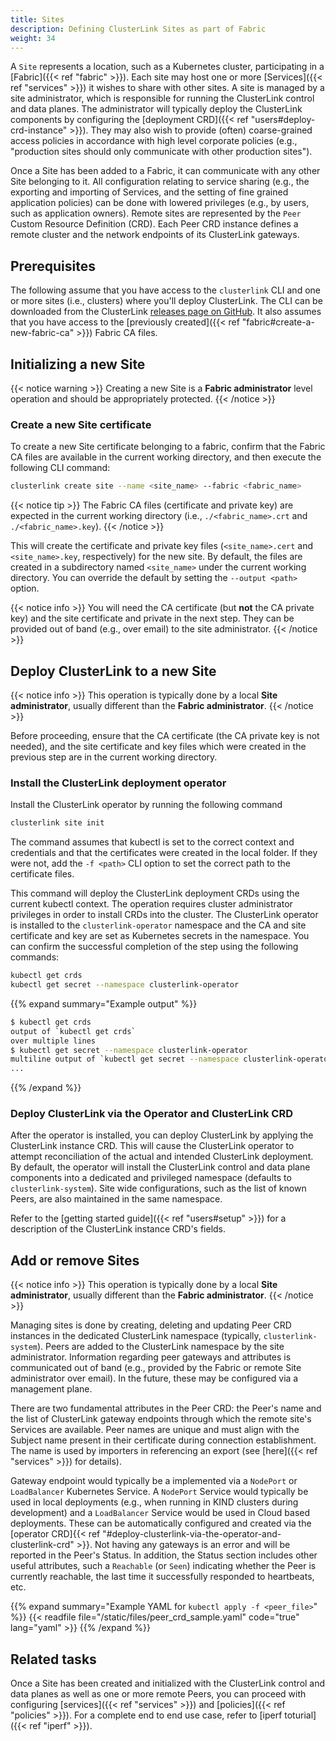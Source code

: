 ```yaml
---
title: Sites
description: Defining ClusterLink Sites as part of Fabric
weight: 34
---
```


A `Site` represents a location, such as a Kubernetes cluster, participating in a
 [Fabric]({{< ref "fabric" >}}). Each site may host one or more [Services]({{< ref "services" >}})
 it wishes to share with other sites. A site is managed by a site administrator,
 which is responsible for running the ClusterLink control and data planes. The
 administrator will typically deploy the ClusterLink components by configuring
 the [deployment CRD]({{< ref "users#deploy-crd-instance" >}}). They may also wish to provide
 (often) coarse-grained access policies in accordance with high level corporate
 policies (e.g., "production sites should only communicate with other production sites").

Once a Site has been added to a Fabric, it can communicate with any other Site
 belonging to it. All configuration relating to service sharing (e.g., the exporting
 and importing of Services, and the setting of fine grained application policies) can be
 done with lowered privileges (e.g., by users, such as application owners). Remote sites are
 represented by the `Peer` Custom Resource Definition (CRD). Each Peer CRD instance
 defines a remote cluster and the network endpoints of its ClusterLink gateways.

## Prerequisites

The following assume that you have access to the `clusterlink` CLI and one or more
 sites (i.e., clusters) where you'll deploy ClusterLink. The CLI can be downloaded
 from the ClusterLink [releases page on GitHub](https://github.com/clusterlink-net/clusterlink/releases/latest).
 It also assumes that you have access to the [previously created]({{< ref "fabric#create-a-new-fabric-ca" >}})
 Fabric CA files.

## Initializing a new Site

{{< notice warning >}}
Creating a new Site is a **Fabric administrator** level operation and should be appropriately
 protected.
{{< /notice >}}

### Create a new Site certificate

To create a new Site certificate belonging to a fabric, confirm that the Fabric CA files
 are available in the current working directory, and then execute the following CLI command:

```sh
clusterlink create site --name <site_name> --fabric <fabric_name>
```

{{< notice tip >}}
The Fabric CA files (certificate and private key) are expected in the current
working directory (i.e., `./<fabric_name>.crt` and `./<fabric_name>.key`).
{{< /notice >}}

This will create the certificate and private key files (`<site_name>.cert` and
 `<site_name>.key`, respectively) for the new site. By default, the files are
 created in a subdirectory named `<site_name>` under the current working directory.
 You can override the default by setting the `--output <path>` option.

{{< notice info >}}
You will need the CA certificate (but **not** the CA private key) and the site certificate
 and private in the next step. They can be provided out of band (e.g., over email) to the
 site administrator.
{{< /notice >}}

## Deploy ClusterLink to a new Site

{{< notice info >}}
This operation is typically done by a local **Site administrator**, usually different
 than the **Fabric administrator**.
{{< /notice >}}

Before proceeding, ensure that the CA certificate (the CA private key is not needed),
 and the site certificate and key files which were created in the previous step are
 in the current working directory.

### Install the ClusterLink deployment operator

Install the ClusterLink operator by running the following command

```sh
clusterlink site init
```

The command assumes that kubectl is set to the correct context and credentials
and that the certificates were created in the local folder. If they were not,
add the `-f <path>` CLI option to set the correct path to the certificate files.

This command will deploy the ClusterLink deployment CRDs using the current
kubectl context. The operation requires cluster administrator privileges
in order to install CRDs into the cluster.
The ClusterLink operator is installed to the `clusterlink-operator` namespace
and the CA and site certificate and key are set as Kubernetes secrets
in the namespace. You can confirm the successful completion of the step using
the following commands:

```sh
kubectl get crds
kubectl get secret --namespace clusterlink-operator
```

{{% expand summary="Example output" %}}

```sh
$ kubectl get crds
output of `kubectl get crds`
over multiple lines
$ kubectl get secret --namespace clusterlink-operator
multiline output of `kubectl get secret --namespace clusterlink-operator` command
...
```

{{% /expand %}}

### Deploy ClusterLink via the Operator and ClusterLink CRD

After the operator is installed, you can deploy ClusterLink by applying
 the ClusterLink instance CRD. This will cause the ClusterLink operator to
 attempt reconciliation of the actual and intended ClusterLink deployment.
 By default, the operator will install the ClusterLink control and data plane
 components into a dedicated and privileged namespace (defaults to `clusterlink-system`).
 Site wide configurations, such as the list of known Peers, are also maintained
 in the same namespace.

Refer to the [getting started guide]({{< ref "users#setup" >}}) for a description
 of the ClusterLink instance CRD's fields.

<!-- TODO expand the sample CRD file? -->

## Add or remove Sites

{{< notice info >}}
This operation is typically done by a local **Site administrator**, usually different
 than the **Fabric administrator**.
{{< /notice >}}

Managing sites is done by creating, deleting and updating Peer CRD instances
 in the dedicated ClusterLink namespace (typically, `clusterlink-system`). Peers are
 added to the ClusterLink namespace by the site administrator. Information
 regarding peer gateways and attributes is communicated out of band (e.g., provided
 by the Fabric or remote Site administrator over email). In the future, these may
 be configured via a management plane.

There are two fundamental attributes in the Peer CRD: the Peer's name and the list of
 ClusterLink gateway endpoints through which the remote site's Services are available.
 Peer names are unique and must align with the Subject name present in their certificate
 during connection establishment. The name is used by importers in referencing an export
 (see [here]({{< ref "services" >}}) for details).

Gateway endpoint would typically be a implemented via a `NodePort` or `LoadBalancer`
 Kubernetes Service. A `NodePort` Service would typically be used in local deployments
 (e.g., when running in KIND clusters during development) and a `LoadBalancer` Service
 would be used in Cloud based deployments. These can be automatically configured and
 created via the [operator CRD]{{< ref "#deploy-clusterlink-via-the-operator-and-clusterlink-crd" >}}.
 Not having any gateways is an error and will be reported in the Peer's Status.
 In addition, the Status section includes other useful attributes, such a `Reachable`
 (or `Seen`) indicating whether the Peer is currently reachable, the last time it
 successfully responded to heartbeats, etc.

{{% expand summary="Example YAML for `kubectl apply -f <peer_file>`" %}}
{{< readfile file="/static/files/peer_crd_sample.yaml" code="true" lang="yaml" >}}
{{% /expand %}}

## Related tasks

Once a Site has been created and initialized with the ClusterLink control and data
 planes as well as one or more remote Peers, you can proceed with configuring
 [services]({{< ref "services" >}}) and [policies]({{< ref "policies" >}}).
 For a complete end to end use case, refer to [iperf toturial]({{< ref "iperf" >}}).
